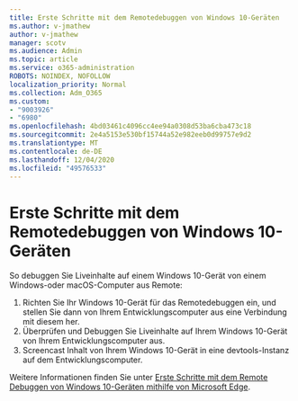 ```yaml
---
title: Erste Schritte mit dem Remotedebuggen von Windows 10-Geräten
ms.author: v-jmathew
author: v-jmathew
manager: scotv
ms.audience: Admin
ms.topic: article
ms.service: o365-administration
ROBOTS: NOINDEX, NOFOLLOW
localization_priority: Normal
ms.collection: Adm_O365
ms.custom:
- "9003926"
- "6980"
ms.openlocfilehash: 4bd03461c4096cc4ee94a0308d53ba6cba473c18
ms.sourcegitcommit: 2e4a5153e530bf15744a52e982eeb0d99757e9d2
ms.translationtype: MT
ms.contentlocale: de-DE
ms.lasthandoff: 12/04/2020
ms.locfileid: "49576533"
---
```

# <a name="get-started-with-remotely-debugging-windows-10-devices"></a>Erste Schritte mit dem Remotedebuggen von Windows 10-Geräten

So debuggen Sie Liveinhalte auf einem Windows 10-Gerät von einem Windows-oder macOS-Computer aus Remote:

1. Richten Sie Ihr Windows 10-Gerät für das Remotedebuggen ein, und stellen Sie dann von Ihrem Entwicklungscomputer aus eine Verbindung mit diesem her.
2. Überprüfen und Debuggen Sie Liveinhalte auf Ihrem Windows 10-Gerät von Ihrem Entwicklungscomputer aus.
3. Screencast Inhalt von Ihrem Windows 10-Gerät in eine devtools-Instanz auf dem Entwicklungscomputer.

Weitere Informationen finden Sie unter [Erste Schritte mit dem Remote Debuggen von Windows 10-Geräten mithilfe von Microsoft Edge](https://go.microsoft.com/fwlink/?linkid=2142172).
